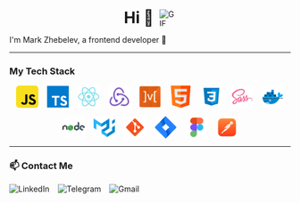 <div style="display: flex; align-items: center; justify-content: center; gap: 10px;">
  <h1 style="margin: 0;">Hi 👋</h1>
  <img src="https://media.giphy.com/media/KGhpQ5NMoWKQurlHwI/giphy.gif" alt="GIF" width="30" height="30" />
</div>

I'm Mark Zhebelev, a frontend developer 🚀

---

### My Tech Stack

<div style="display: flex; align-items: center; justify-content: center; gap: 15px; flex-wrap: wrap;">

  <!-- JavaScript -->
  <img src="assets/icons/javascript_icon.png" alt="JavaScript" width="40" height="40"/>

  <!-- TypeScript -->
  <img src="assets/icons/typescript_icon.png" alt="TypeScript" width="40" height="40"/>

  <!-- React -->
  <img src="assets/icons/react_icon.png" alt="React" width="40" height="40"/>

  <!-- Redux -->
  <img src="assets/icons/redux_icon.png" alt="Redux" width="40" height="40"/>

  <!-- MobX -->
  <img src="assets/icons/mobx_icon.png" alt="MobX" width="40" height="40"/>

  <!-- HTML -->
  <img src="assets/icons/html.png" alt="HTML" width="40" height="40"/>

  <!-- CSS -->
  <img src="assets/icons/css_icon.png" alt="CSS" width="40" height="40"/>

  <!-- SASS/SCSS -->
  <img src="assets/icons/sass_icon.png" alt="SCSS" width="40" height="40"/>

  <!-- Docker -->
  <img src="assets/icons/docker_icon.png" alt="Docker" width="40" height="40"/>

  <!-- Node.js -->
  <img src="assets/icons/node_icon.png" alt="Node.js" width="40" height="40"/>

  <!-- Material-UI -->
  <img src="assets/icons/uimaterial_icon.png" alt="Material UI" width="40" height="40"/>

  <!-- Git -->
  <img src="assets/icons/git_icon.png" alt="Git" width="40" height="40"/>

  <!-- Jira -->
  <img src="assets/icons/jira_icon.png" alt="Jira" width="40" height="40"/>

  <!-- Figma -->
  <img src="assets/icons/figma_icon.png" alt="Figma" width="40" height="40"/>

  <!-- Postman -->
  <img src="assets/icons/postman_icon.png" alt="Postman" width="40" height="40"/>

</div>

---

### 📫 Contact Me

<div style="display: flex; gap: 15px; align-items: center;">

  <!-- LinkedIn -->
  <a href="https://www.linkedin.com/in/mark-zhebelev-32b3022b5/" target="_blank" style="text-decoration: none;">
    <img src="https://img.shields.io/badge/LinkedIn-0077B5?style=flat-square&logo=linkedin&logoColor=white" alt="LinkedIn"/>
  </a>

  <!-- Telegram -->
  <a href="https://t.me/Mark_frDev" target="_blank" style="text-decoration: none;">
    <img src="https://img.shields.io/badge/Telegram-2CA5E0?style=flat-square&logo=telegram&logoColor=white" alt="Telegram"/>
  </a>

  <!-- Email -->
  <a href="mailto:mrkzheb@gmail.com" style="text-decoration: none;">
    <img src="https://img.shields.io/badge/Gmail-D14836?style=flat-square&logo=gmail&logoColor=white" alt="Gmail"/>
  </a>

</div>
